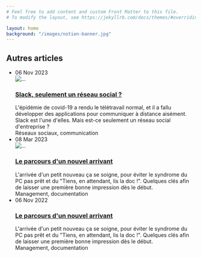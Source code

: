 ```yaml
---
# Feel free to add content and custom Front Matter to this file.
# To modify the layout, see https://jekyllrb.com/docs/themes/#overriding-theme-defaults

layout: home
background: "/images/notion-banner.jpg"
---
```


<h2>Autres articles</h2>

<ul class="post-list">
  <li class="card">
        <div class="card-header">06 Nov 2023</div>
        <div class="row">
          <div class="col-3"><img src="{{site.url}}/images/slack.png" class="align-middle" alt="..."></div>
          <div class="col-9">
            <h3 class="pt-2 pb-0">
              <a class="card-body text-decoration-none" href="https://blog.maxds.fr/tests-fonctionnels-karate/">
                Slack, seulement un réseau social ?
              </a>
            </h3>
            <div class="card-text px-5 pb-1 text-secondary">L'épidémie de covid-19 a rendu le télétravail normal, et il a fallu développer des applications pour communiquer à distance aisément. Slack est l'une d'elles. Mais est-ce seulement un réseau social d'entreprise ?</div>
          </div>
          <div class="card-footer">Réseaux sociaux, communication</div>
        </div>
  </li>
  <li class="card">
      <div class="card-header">08 Mar 2023</div>
      <div class="row">
        <div class="col-3"><img src="{{site.url}}/images/labyrinthe.png" class="align-middle" alt="..."></div>
        <div class="col-9">
          <h3 class="pt-2 pb-0">
            <a class="card-body text-decoration-none" href="https://blog.maxds.fr/parcours-d-un-nouvel-arrivant/">
              Le parcours d'un nouvel arrivant
            </a>
          </h3>
          <div class="card-text px-5 pb-1 text-secondary">L'arrivée d'un petit nouveau ça se soigne, pour éviter le syndrome du PC pas prêt et du "Tiens, en attendant, lis la doc !". Quelques clés afin de laisser une première bonne impression dès le début.</div>
        </div>
        <div class="card-footer">Management, documentation</div>
      </div>
    </li>
  
  <li class="card">
    <div class="card-header">06 Nov 2022</div>
    <h3 class="pt-3 pb-0">
      <a class="card-body text-decoration-none" href="https://blog.maxds.fr/parcours-d-un-nouvel-arrivant/">
        Le parcours d'un nouvel arrivant
      </a>
    </h3>
    <div class="card-text px-5 pb-1 text-secondary">L'arrivée d'un petit nouveau ça se soigne, pour éviter le syndrome du PC pas prêt et du "Tiens, en attendant, lis la doc !". Quelques clés afin de laisser une première bonne impression dès le début.</div>
    <div class="card-footer">Management, documentation</div>
  </li>
</ul>
